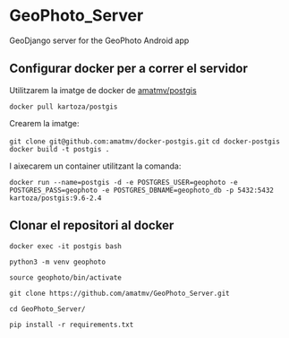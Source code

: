 # GeoPhoto_Server
GeoDjango server for the GeoPhoto Android app

## Configurar docker per a correr el servidor

Utilitzarem la imatge de docker de [amatmv/postgis](https://github.com/amatmv/docker-postgis)

`docker pull kartoza/postgis`

Crearem la imatge:

`git clone git@github.com:amatmv/docker-postgis.git`
`cd docker-postgis`
`docker build -t postgis .`

I aixecarem un container utilitzant la comanda: 

`docker run --name=postgis -d -e POSTGRES_USER=geophoto -e POSTGRES_PASS=geophoto -e POSTGRES_DBNAME=geophoto_db -p 5432:5432 kartoza/postgis:9.6-2.4`

## Clonar el repositori al docker

`docker exec -it postgis bash`

`python3 -m venv geophoto`

`source geophoto/bin/activate`

`git clone https://github.com/amatmv/GeoPhoto_Server.git`

`cd GeoPhoto_Server/`

`pip install -r requirements.txt`
